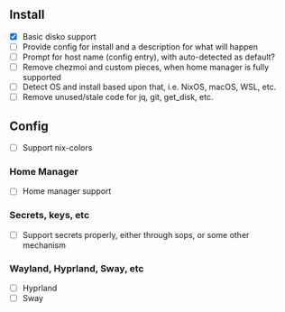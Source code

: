 ## Install

-  [x] Basic disko support
-  [ ] Provide config for install and a description for what will happen
-  [ ] Prompt for host name (config entry), with auto-detected as default?
-  [ ] Remove chezmoi and custom pieces, when home manager is fully supported
-  [ ] Detect OS and install based upon that, i.e. NixOS, macOS, WSL, etc.
-  [ ] Remove unused/stale code for jq, git, get_disk, etc.

## Config

-  [ ] Support nix-colors

### Home Manager

-  [ ] Home manager support

### Secrets, keys, etc

-  [ ] Support secrets properly, either through sops, or some other mechanism

### Wayland, Hyprland, Sway, etc

-  [ ] Hyprland
-  [ ] Sway
